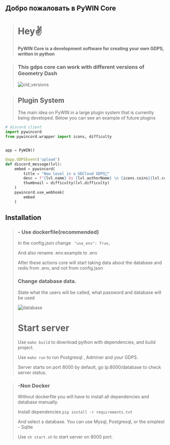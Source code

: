 ## Добро пожаловать в PyWIN Core


>  <h1>Hey✌️</h1>
> <p><b>PyWIN Core is a development software for creating your own GDPS, written in python</b></p>

> ### This gdps core can work with different versions of Geometry Dash
> ![old_versions](https://github.com/WINnerGMD/PyWIN-Core/assets/134456640/d8c07192-924f-4378-94c7-7d1eefeee153)


> ## Plugin  System
> 
> The main idea on PyWIN in a large plugin system that is currently being developed.
> Below you can see an example of future plugins

```python
# discord client
import pywincord
from pywincord.wrapper import icons, difficulty


app = PyWIN()

@app.GDPSEvent('upload')
def discord_message(lvl):
    embed = pywincord(
        title = "New level in a GDCloud GDPS🥏"
        desc = f"{lvl.name} by {lvl.authorName} \n {icons.coins}{lvl.coins} | {icons.lenght} {lvl.lenght}"
        thumbnail = difficulty(lvl.difficulty)
    )
    pywincord.use_webhook(
        embed
    )
```

## Installation
> 
> ###  - Use dockerfile(recommended)
> In the config.json change 
> ``` "use_env": True,```
> 
> And also rename .env.example to .env
> 
> After these actions core will start taking data about the database and redis from .env, and not from config.json
> 
> ### Change database data. 
> State what the users will be called, what password and database will be used
> 
> ![database](https://github.com/WINnerGMD/PyWIN-Core/assets/134456640/d448fcf8-dae3-466f-b59f-ca6af9bcb63d)
>
> # Start server
> Use ```make build``` to download python with dependencies, and build project.
> 
> Use ```make run``` to run Postgresql , Adminer and your GDPS.
> 
> 
> Server starts on port 8000 by default, go ip:8000/database to check server status.

> ### -Non Docker
> Without dockerfile you will have to install all dependencies and database manually.
> 
>   Install dependencies `pip install -r requirements.txt`
>   
>   And select a database. 
    You can use Mysql, Postgresql, or the simplest - Sqlite
> 
>    Use `sh start.sh` to start server on 8000 port.
> 
> 
> 

